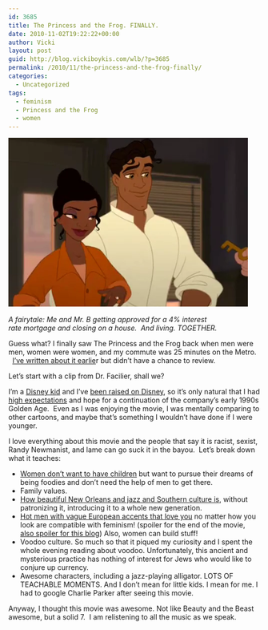 ```yaml
---
id: 3685
title: The Princess and the Frog. FINALLY.
date: 2010-11-02T19:22:22+00:00
author: Vicki
layout: post
guid: http://blog.vickiboykis.com/wlb/?p=3685
permalink: /2010/11/the-princess-and-the-frog-finally/
categories:
  - Uncategorized
tags:
  - feminism
  - Princess and the Frog
  - women
---
```

<div>
  <a href="https://raw.githubusercontent.com/veekaybee/wlb/gh-pages/assets/images/2010/10/Screen-shot-2010-11-02-at-10.01.57-PM.png"><img class="size-full wp-image-3823" title="Screen shot 2010-11-02 at 10.01.57 PM" src="https://raw.githubusercontent.com/veekaybee/wlb/gh-pages/assets/images/2010/10/Screen-shot-2010-11-02-at-10.01.57-PM.png" alt="" width="479" height="337" /></a>
</div>

_A fairytale: Me and Mr. B getting approved for a 4% interest rate mortgage and closing on a house.  And living. TOGETHER._ 

Guess what? I finally saw The Princess and the Frog back when men were men, women were women, and my commute was 25 minutes on the Metro.   [I&#8217;ve written about it earlie](http://blog.vickiboykis.com/wlb/2009/12/01/disneys-the-princesss-and-the-frog-and-the-economics-of-race/)r but didn&#8217;t have a chance to review.

Let&#8217;s start with a clip from Dr. Facilier, shall we?



I&#8217;m a [Disney kid](http://blog.vickiboykis.com/wlb/2009/01/30/crying-unabashedly-during-disney-movies/) and I&#8217;ve [been raised on Disney](http://blog.vickiboykis.com/wlb/2009/10/13/russian-letziyon-aladdin-and-jasmine/), so it&#8217;s only natural that I had [high expectations](http://blog.vickiboykis.com/wlb/2009/06/23/the-kids-arent-alright/) and hope for a continuation of the company&#8217;s early 1990s Golden Age.  Even as I was enjoying the movie, I was mentally comparing to other cartoons, and maybe that&#8217;s something I wouldn&#8217;t have done if I were younger.

I love everything about this movie and the people that say it is racist, sexist, Randy Newmanist, and lame can go suck it in the bayou.  Let&#8217;s break down what it teaches:

  * [Women don&#8217;t want to have children](http://www.youtube.com/watch?v=UAVM-vwX8Pk) but want to pursue their dreams of being foodies and don&#8217;t need the help of men to get there.
  * Family values.
  * [How beautiful New Orleans and jazz and Southern culture is](http://www.youtube.com/watch?v=zBhO_T6mvco), without patronizing it, introducing it to a whole new generation.
  * [Hot men with vague European accents that love you](http://www.youtube.com/watch?v=wfeK2FIRxRo) no matter how you look are compatible with feminism! (spoiler for the end of the movie, [also spoiler for this blog](https://raw.githubusercontent.com/veekaybee/wlb/gh-pages/assets/images/2010/09/Page_14.jpg)) Also, women can build stuff!
  * Voodoo culture. So much so that it piqued my curiosity and I spent the whole evening reading about voodoo. Unfortunately, this ancient and mysterious practice has nothing of interest for Jews who would like to conjure up currency.
  * Awesome characters, including a jazz-playing alligator. LOTS OF TEACHABLE MOMENTS. And I don&#8217;t mean for little kids. I mean for me. I had to google Charlie Parker after seeing this movie.

Anyway, I thought this movie was awesome. Not like Beauty and the Beast awesome, but a solid 7.  I am relistening to all the music as we speak.